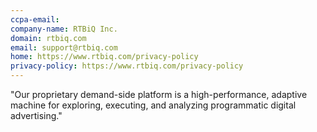 ```yaml
---
ccpa-email: 
company-name: RTBiQ Inc.
domain: rtbiq.com
email: support@rtbiq.com
home: https://www.rtbiq.com/privacy-policy
privacy-policy: https://www.rtbiq.com/privacy-policy
---
```


"Our proprietary demand-side platform is a high-performance, adaptive machine for exploring, executing, and analyzing programmatic digital advertising."
